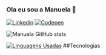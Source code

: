 ### Ola eu sou a Manuela 🤙


[![Linkedin](https://img.shields.io/badge/LinkedIn-0077B5?style=for-the-badge&logo=linkedin&logoColor=white)](https://www.linkedin.com/in/manuela-lima-viana-10a559140/)
[![Codepen](https://img.shields.io/badge/Codepen-000000?style=for-the-badge&logo=codepen&logoColor=white)](https://codepen.io/manuelalviana/)


![Manuela GitHub stats](https://github-readme-stats.vercel.app/api?username=Manuelalviana&show_icons=true&theme=cobalt)

[![Linguagens Usadas](https://github-readme-stats.vercel.app/api/top-langs/?username=Manuelalviana&layout=compact)](https://github.com/anuraghazra/github-readme-stats)
##Tecnologias 
<div>
  
</div>
